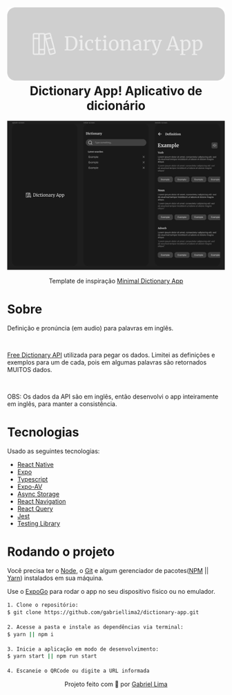 <h1 align="center">
    <img alt="Logo" src="./public/github/logo.svg" />
    <br>
    Dictionary App! Aplicativo de dicionário
</h1>

<div align="center">
  <img src="./public/github/figma-print.jpg" alt="demonstração do projeto" >
	<p align="center">Template de inspiração <a href="https://dribbble.com/shots/6029129-Minimal-Dictionary-App">Minimal Dictionary App</a></p>
</div>

# Sobre

Definição e pronúncia (em audio) para palavras em inglês.

<br />

[Free Dictionary API](https://dictionaryapi.dev/) utilizada para pegar os dados.
Limitei as definições e exemplos para um de cada, pois em algumas palavras são
retornados MUITOS dados.

<br />

OBS: Os dados da API são em inglês, então desenvolvi o app inteiramente em inglês, para manter a consistência.

# Tecnologias

Usado as seguintes tecnologias:

- [React Native](https://reactnative.dev/)
- [Expo](https://expo.dev/)
- [Typescript](https://www.typescriptlang.org/)
- [Expo-AV](https://docs.expo.dev/versions/latest/sdk/av/)
- [Async Storage](https://react-native-async-storage.github.io/async-storage/docs/usage/)
- [React Navigation](https://reactnavigation.org/)
- [React Query](https://react-query-v2.tanstack.com/)
- [Jest](https://jestjs.io/pt-BR/)
- [Testing Library](https://testing-library.com/docs/react-native-testing-library/intro/)

# Rodando o projeto

Você precisa ter o [Node](https://nodejs.org/en/), o [Git](https://git-scm.com/) e algum gerenciador de pacotes([NPM](https://docs.npmjs.com/downloading-and-installing-node-js-and-npm/) || [Yarn](https://classic.yarnpkg.com/lang/en/docs/install)) instalados em sua máquina.

Use o [ExpoGo](https://expo.dev/client) para rodar o app no seu dispositivo fisico ou no emulador.

```bash
1. Clone o repositório:
$ git clone https://github.com/gabriellima2/dictionary-app.git

2. Acesse a pasta e instale as dependências via terminal:
$ yarn || npm i

3. Inicie a aplicação em modo de desenvolvimento:
$ yarn start || npm run start

4. Escaneie o QRCode ou digite a URL informada
```

<p align="center">Projeto feito com 💙 por <a href="https://www.linkedin.com/in/gabriel-lima-860612236">Gabriel Lima</a></p>
